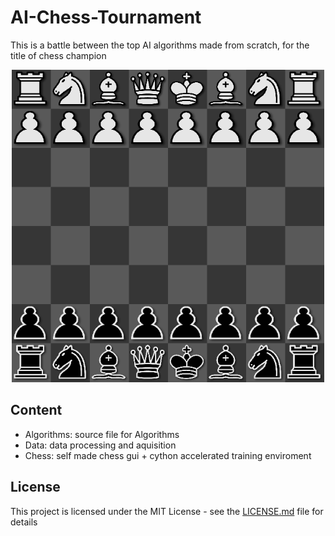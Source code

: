 # AI-Chess-Tournament

This is a battle between the top AI algorithms made from scratch, for the title of chess champion

<p align="center">
  <img src="https://github.com/Gregory-Eales/AI-Chess-Tournament/blob/master/Chess/example_game.png" width="500"/>
</p>

## Content
* Algorithms: source file for Algorithms
* Data: data processing and aquisition
* Chess: self made chess gui + cython accelerated training enviroment
## License

This project is licensed under the MIT License - see the [LICENSE.md](LICENSE.md) file for details


